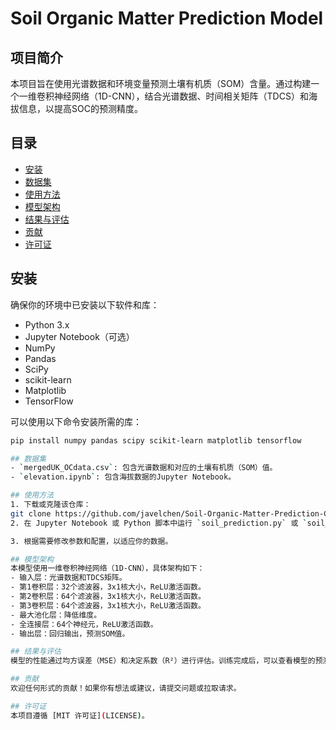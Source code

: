 # Soil Organic Matter Prediction Model

## 项目简介
本项目旨在使用光谱数据和环境变量预测土壤有机质（SOM）含量。通过构建一个一维卷积神经网络（1D-CNN），结合光谱数据、时间相关矩阵（TDCS）和海拔信息，以提高SOC的预测精度。

## 目录
- [安装](#安装)
- [数据集](#数据集)
- [使用方法](#使用方法)
- [模型架构](#模型架构)
- [结果与评估](#结果与评估)
- [贡献](#贡献)
- [许可证](#许可证)

## 安装
确保你的环境中已安装以下软件和库：
- Python 3.x
- Jupyter Notebook（可选）
- NumPy
- Pandas
- SciPy
- scikit-learn
- Matplotlib
- TensorFlow

可以使用以下命令安装所需的库：
```bash
pip install numpy pandas scipy scikit-learn matplotlib tensorflow

## 数据集
- `mergedUK_OCdata.csv`: 包含光谱数据和对应的土壤有机质（SOM）值。
- `elevation.ipynb`: 包含海拔数据的Jupyter Notebook。

## 使用方法
1. 下载或克隆该仓库：
git clone https://github.com/javelchen/Soil-Organic-Matter-Prediction-CNN.git cd Soil-Organic-Matter-Prediction-CNN
2. 在 Jupyter Notebook 或 Python 脚本中运行 `soil_prediction.py` 或 `soil_prediction_model.ipynb` 文件。

3. 根据需要修改参数和配置，以适应你的数据。

## 模型架构
本模型使用一维卷积神经网络（1D-CNN），具体架构如下：
- 输入层：光谱数据和TDCS矩阵。
- 第1卷积层：32个滤波器，3x1核大小，ReLU激活函数。
- 第2卷积层：64个滤波器，3x1核大小，ReLU激活函数。
- 第3卷积层：64个滤波器，3x1核大小，ReLU激活函数。
- 最大池化层：降低维度。
- 全连接层：64个神经元，ReLU激活函数。
- 输出层：回归输出，预测SOM值。

## 结果与评估
模型的性能通过均方误差（MSE）和决定系数（R²）进行评估。训练完成后，可以查看模型的预测效果，并通过可视化手段展示实际值与预测值之间的关系。

## 贡献
欢迎任何形式的贡献！如果你有想法或建议，请提交问题或拉取请求。

## 许可证
本项目遵循 [MIT 许可证](LICENSE)。
